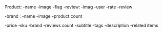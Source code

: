 Product:
-name
-image
-flag
-review:
   -imag
   -user
   -rate
   -review

-brand :
    -name
    -image
    -product count
    
-price
-sku
-brand
-reviews count
-subtitle
-tags
-description
-related items





